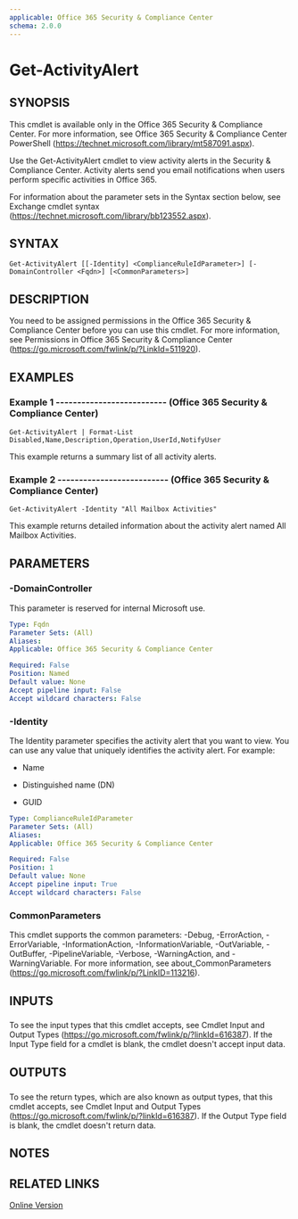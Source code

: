 ```yaml
---
applicable: Office 365 Security & Compliance Center
schema: 2.0.0
---
```


# Get-ActivityAlert

## SYNOPSIS
This cmdlet is available only in the Office 365 Security & Compliance Center. For more information, see Office 365 Security & Compliance Center PowerShell (https://technet.microsoft.com/library/mt587091.aspx).

Use the Get-ActivityAlert cmdlet to view activity alerts in the Security & Compliance Center. Activity alerts send you email notifications when users perform specific activities in Office 365.

For information about the parameter sets in the Syntax section below, see Exchange cmdlet syntax (https://technet.microsoft.com/library/bb123552.aspx).

## SYNTAX

```
Get-ActivityAlert [[-Identity] <ComplianceRuleIdParameter>] [-DomainController <Fqdn>] [<CommonParameters>]
```

## DESCRIPTION
You need to be assigned permissions in the Office 365 Security & Compliance Center before you can use this cmdlet. For more information, see Permissions in Office 365 Security & Compliance Center (https://go.microsoft.com/fwlink/p/?LinkId=511920).

## EXAMPLES

### Example 1 -------------------------- (Office 365 Security & Compliance Center)
```
Get-ActivityAlert | Format-List Disabled,Name,Description,Operation,UserId,NotifyUser
```

This example returns a summary list of all activity alerts.

### Example 2 -------------------------- (Office 365 Security & Compliance Center)
```
Get-ActivityAlert -Identity "All Mailbox Activities"
```

This example returns detailed information about the activity alert named All Mailbox Activities.

## PARAMETERS

### -DomainController
This parameter is reserved for internal Microsoft use.

```yaml
Type: Fqdn
Parameter Sets: (All)
Aliases:
Applicable: Office 365 Security & Compliance Center

Required: False
Position: Named
Default value: None
Accept pipeline input: False
Accept wildcard characters: False
```

### -Identity
The Identity parameter specifies the activity alert that you want to view. You can use any value that uniquely identifies the activity alert. For example:

- Name

- Distinguished name (DN)

- GUID

```yaml
Type: ComplianceRuleIdParameter
Parameter Sets: (All)
Aliases:
Applicable: Office 365 Security & Compliance Center

Required: False
Position: 1
Default value: None
Accept pipeline input: True
Accept wildcard characters: False
```

### CommonParameters
This cmdlet supports the common parameters: -Debug, -ErrorAction, -ErrorVariable, -InformationAction, -InformationVariable, -OutVariable, -OutBuffer, -PipelineVariable, -Verbose, -WarningAction, and -WarningVariable. For more information, see about_CommonParameters (https://go.microsoft.com/fwlink/p/?LinkID=113216).

## INPUTS

###  
To see the input types that this cmdlet accepts, see Cmdlet Input and Output Types (https://go.microsoft.com/fwlink/p/?linkId=616387). If the Input Type field for a cmdlet is blank, the cmdlet doesn't accept input data.

## OUTPUTS

###  
To see the return types, which are also known as output types, that this cmdlet accepts, see Cmdlet Input and Output Types (https://go.microsoft.com/fwlink/p/?linkId=616387). If the Output Type field is blank, the cmdlet doesn't return data.

## NOTES

## RELATED LINKS

[Online Version](https://technet.microsoft.com/library/3ae133df-cd0e-4782-b41a-973ca9578776.aspx)

